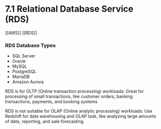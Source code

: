 # 7.1 Relational Database Service (RDS)
[[AWS]] [[RDS]]
### RDS Database Types

- SQL Server
- Oracle
- MySQL
- PostgreSQL
- MariaDB
- Amazon Aurora

RDS is for OLTP (Online transaction processing) workloads: Great for processing of small transactions, like customer orders, banking transactions, payments, and booking systems

RDS is not suitable for OLAP (Online analytic processing) workloads: Use Redshift for data warehousing and OLAP task, like analyzing large amounts of data, reporting, and sale forecasting
